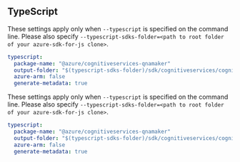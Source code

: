 ## TypeScript

These settings apply only when `--typescript` is specified on the command line.
Please also specify `--typescript-sdks-folder=<path to root folder of your azure-sdk-for-js clone>`.

``` yaml $(tag) == 'release_4_0' && $(typescript)
typescript:
  package-name: "@azure/cognitiveservices-qnamaker"
  output-folder: "$(typescript-sdks-folder)/sdk/cognitiveservices/cognitiveservices-qnamaker"
  azure-arm: false
  generate-metadata: true
```

These settings apply only when `--typescript` is specified on the command line.
Please also specify `--typescript-sdks-folder=<path to root folder of your azure-sdk-for-js clone>`.

``` yaml $(tag) == 'release_5_0_preview.1' && $(typescript)
typescript:
  package-name: "@azure/cognitiveservices-qnamaker"
  output-folder: "$(typescript-sdks-folder)/sdk/cognitiveservices/cognitiveservices-qnamaker/preview"
  azure-arm: false
  generate-metadata: true
```
